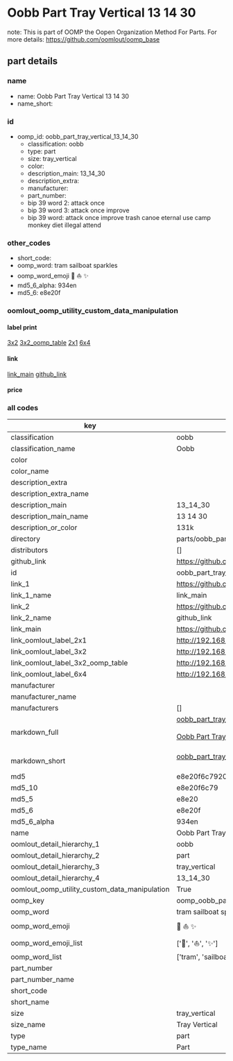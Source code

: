 # Oobb Part Tray Vertical 13 14 30  

note: This is part of OOMP the Oopen Organization Method For Parts. For more details: https://github.com/oomlout/oomp_base

##  part details





### name
* name: Oobb Part Tray Vertical 13 14 30
* name_short: 
### id
* oomp_id: oobb_part_tray_vertical_13_14_30
  * classification: oobb
  * type: part
  * size: tray_vertical
  * color: 
  * description_main: 13_14_30
  * description_extra: 
  * manufacturer: 
  * part_number: 
  * bip 39 word 2: attack once
  * bip 39 word 3: attack once improve
  * bip 39 word: attack once improve trash canoe eternal use camp monkey diet illegal attend

### other_codes
* short_code: 
* oomp_word: tram sailboat sparkles
* oomp_word_emoji :tram: :sailboat: :sparkles:
* md5_6_alpha: 934en
* md5_6: e8e20f






### oomlout_oomp_utility_custom_data_manipulation
#### label print
[3x2](http://192.168.1.245:1112/?label=oomp%20934en)
[3x2_oomp_table](http://192.168.1.107:1112/?label=oomp%20934en)
[2x1](http://192.168.1.242:1112/?label=oomp%20934en)
[6x4](http://192.168.1.55:1112/?label=oomp%20934en)    

#### link

[link_main](https://github.com/oomlout/oomlout_oomp_current_version_messy/tree/main/parts/oobb_part_tray_vertical_13_14_30) [github_link](https://github.com/oomlout/oomlout_oomp_part_src/tree/main/parts/oobb_part_tray_vertical_13_14_30)                             

#### price







### all codes 
| key | value |  
| --- | --- |  
| classification | oobb |  
| classification_name | Oobb |  
| color |  |  
| color_name |  |  
| description_extra |  |  
| description_extra_name |  |  
| description_main | 13_14_30 |  
| description_main_name | 13 14 30 |  
| description_or_color | 131k |  
| directory | parts/oobb_part_tray_vertical_13_14_30 |  
| distributors | [] |  
| github_link | https://github.com/oomlout/oomlout_oomp_part_src/tree/main/parts/oobb_part_tray_vertical_13_14_30 |  
| id | oobb_part_tray_vertical_13_14_30 |  
| link_1 | https://github.com/oomlout/oomlout_oomp_current_version_messy/tree/main/parts/oobb_part_tray_vertical_13_14_30 |  
| link_1_name | link_main |  
| link_2 | https://github.com/oomlout/oomlout_oomp_part_src/tree/main/parts/oobb_part_tray_vertical_13_14_30 |  
| link_2_name | github_link |  
| link_main | https://github.com/oomlout/oomlout_oomp_current_version_messy/tree/main/parts/oobb_part_tray_vertical_13_14_30 |  
| link_oomlout_label_2x1 | http://192.168.1.242:1112/?label=oomp%20934en |  
| link_oomlout_label_3x2 | http://192.168.1.245:1112/?label=oomp%20934en |  
| link_oomlout_label_3x2_oomp_table | http://192.168.1.107:1112/?label=oomp%20934en |  
| link_oomlout_label_6x4 | http://192.168.1.55:1112/?label=oomp%20934en |  
| manufacturer |  |  
| manufacturer_name |  |  
| manufacturers | [] |  
| markdown_full | [oobb_part_tray_vertical_13_14_30](https://github.com/oomlout/oomlout_oomp_current_version_messy/tree/main/parts/oobb_part_tray_vertical_13_14_30)<br>[](https://github.com/oomlout/oomlout_oomp_current_version_messy/tree/main/parts/oobb_part_tray_vertical_13_14_30)<br>[Oobb Part Tray Vertical 13 14 30](https://github.com/oomlout/oomlout_oomp_current_version_messy/tree/main/parts/oobb_part_tray_vertical_13_14_30)<br><br> |  
| markdown_short | [oobb_part_tray_vertical_13_14_30](https://github.com/oomlout/oomlout_oomp_current_version_messy/tree/main/parts/oobb_part_tray_vertical_13_14_30)<br><br> |  
| md5 | e8e20f6c7920ddf53610ce76e426a073 |  
| md5_10 | e8e20f6c79 |  
| md5_5 | e8e20 |  
| md5_6 | e8e20f |  
| md5_6_alpha | 934en |  
| name | Oobb Part Tray Vertical 13 14 30 |  
| oomlout_detail_hierarchy_1 | oobb |  
| oomlout_detail_hierarchy_2 | part |  
| oomlout_detail_hierarchy_3 | tray_vertical |  
| oomlout_detail_hierarchy_4 | 13_14_30 |  
| oomlout_oomp_utility_custom_data_manipulation | True |  
| oomp_key | oomp_oobb_part_tray_vertical_13_14_30 |  
| oomp_word | tram sailboat sparkles |  
| oomp_word_emoji | :tram: :sailboat: :sparkles: |  
| oomp_word_emoji_list | [':tram:', ':sailboat:', ':sparkles:'] |  
| oomp_word_list | ['tram', 'sailboat', 'sparkles'] |  
| part_number |  |  
| part_number_name |  |  
| short_code |  |  
| short_name |  |  
| size | tray_vertical |  
| size_name | Tray Vertical |  
| type | part |  
| type_name | Part |  

